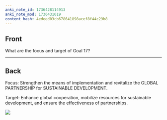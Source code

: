 ```yaml
---
anki_note_id: 1736428114913
anki_note_mod: 1736431019
content_hash: 4edeed03cb678641898acef8f44c29b8
---
```


## Front

What are the focus and target of Goal 17?

<hr/>

## Back

Focus: Strengthen the means of implementation and revitalize the GLOBAL PARTNERSHIP for SUSTAINABLE DEVELOPMENT.  
  
Target: Enhance global cooperation, mobilize resources for sustainable development, and ensure the effectiveness of partnerships.  
  
![](paste-72410700742f2d5809cd53763fa054c0665dad48.jpg)